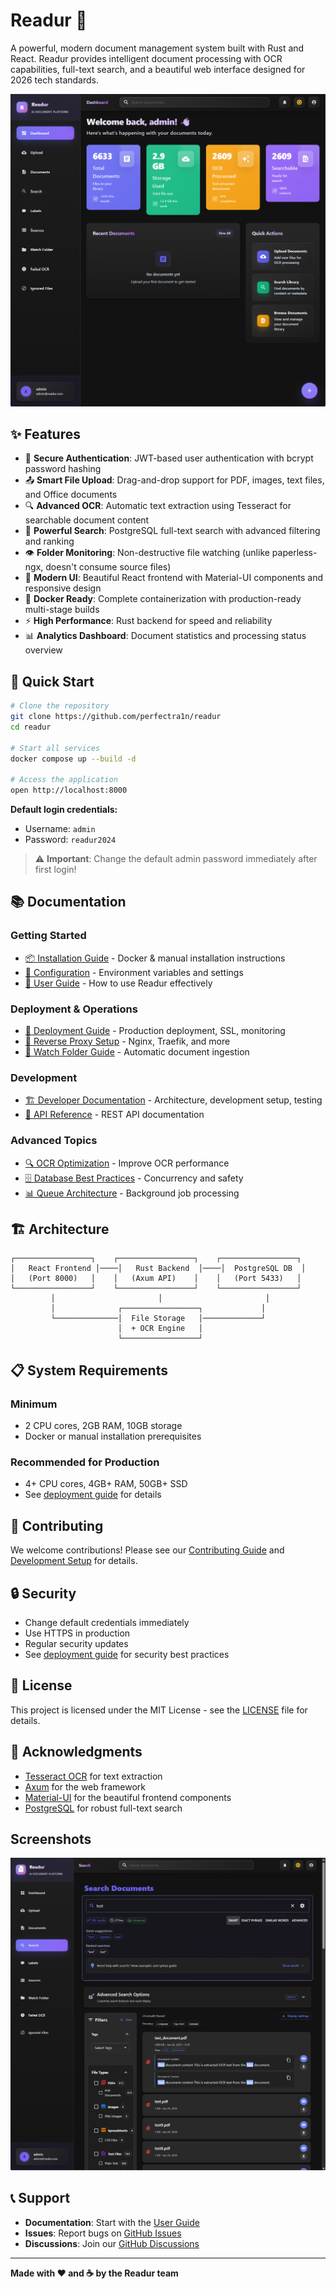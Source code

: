 # Readur 📄

A powerful, modern document management system built with Rust and React. Readur provides intelligent document processing with OCR capabilities, full-text search, and a beautiful web interface designed for 2026 tech standards.

![](./docs/images/readur_dashboard.png)


## ✨ Features

- 🔐 **Secure Authentication**: JWT-based user authentication with bcrypt password hashing
- 📤 **Smart File Upload**: Drag-and-drop support for PDF, images, text files, and Office documents
- 🔍 **Advanced OCR**: Automatic text extraction using Tesseract for searchable document content
- 🔎 **Powerful Search**: PostgreSQL full-text search with advanced filtering and ranking
- 👁️ **Folder Monitoring**: Non-destructive file watching (unlike paperless-ngx, doesn't consume source files)
- 🎨 **Modern UI**: Beautiful React frontend with Material-UI components and responsive design
- 🐳 **Docker Ready**: Complete containerization with production-ready multi-stage builds
- ⚡ **High Performance**: Rust backend for speed and reliability
- 📊 **Analytics Dashboard**: Document statistics and processing status overview

## 🚀 Quick Start

```bash
# Clone the repository
git clone https://github.com/perfectra1n/readur
cd readur

# Start all services
docker compose up --build -d

# Access the application
open http://localhost:8000
```

**Default login credentials:**
- Username: `admin`
- Password: `readur2024`

> ⚠️ **Important**: Change the default admin password immediately after first login!

## 📚 Documentation

### Getting Started
- [📦 Installation Guide](docs/installation.md) - Docker & manual installation instructions
- [🔧 Configuration](docs/configuration.md) - Environment variables and settings
- [📖 User Guide](docs/user-guide.md) - How to use Readur effectively

### Deployment & Operations
- [🚀 Deployment Guide](docs/deployment.md) - Production deployment, SSL, monitoring
- [🔄 Reverse Proxy Setup](docs/REVERSE_PROXY.md) - Nginx, Traefik, and more
- [📁 Watch Folder Guide](docs/WATCH_FOLDER.md) - Automatic document ingestion

### Development
- [🏗️ Developer Documentation](docs/dev/) - Architecture, development setup, testing
- [🔌 API Reference](docs/api-reference.md) - REST API documentation

### Advanced Topics
- [🔍 OCR Optimization](docs/dev/OCR_OPTIMIZATION_GUIDE.md) - Improve OCR performance
- [🗄️ Database Best Practices](docs/dev/DATABASE_GUARDRAILS.md) - Concurrency and safety
- [📊 Queue Architecture](docs/dev/QUEUE_IMPROVEMENTS.md) - Background job processing

## 🏗️ Architecture

```
┌─────────────────┐    ┌─────────────────┐    ┌─────────────────┐
│   React Frontend │────│   Rust Backend  │────│  PostgreSQL DB  │
│   (Port 8000)   │    │   (Axum API)    │    │   (Port 5433)   │
└─────────────────┘    └─────────────────┘    └─────────────────┘
         │                       │                       │
         │              ┌─────────────────┐             │
         └──────────────│  File Storage   │─────────────┘
                        │  + OCR Engine   │
                        └─────────────────┘
```

## 📋 System Requirements

### Minimum
- 2 CPU cores, 2GB RAM, 10GB storage
- Docker or manual installation prerequisites

### Recommended for Production
- 4+ CPU cores, 4GB+ RAM, 50GB+ SSD
- See [deployment guide](docs/deployment.md) for details

## 🤝 Contributing

We welcome contributions! Please see our [Contributing Guide](CONTRIBUTING.md) and [Development Setup](docs/dev/development.md) for details.

## 🔒 Security

- Change default credentials immediately
- Use HTTPS in production
- Regular security updates
- See [deployment guide](docs/deployment.md#security-considerations) for security best practices

## 📝 License

This project is licensed under the MIT License - see the [LICENSE](LICENSE) file for details.

## 🙏 Acknowledgments

- [Tesseract OCR](https://github.com/tesseract-ocr/tesseract) for text extraction
- [Axum](https://github.com/tokio-rs/axum) for the web framework
- [Material-UI](https://mui.com/) for the beautiful frontend components
- [PostgreSQL](https://www.postgresql.org/) for robust full-text search

## Screenshots

![](./docs/images/readur_search.png)

## 📞 Support

- **Documentation**: Start with the [User Guide](docs/user-guide.md)
- **Issues**: Report bugs on [GitHub Issues](https://github.com/perfectra1n/readur/issues)
- **Discussions**: Join our [GitHub Discussions](https://github.com/perfectra1n/readur/discussions)

---

**Made with ❤️ and ☕ by the Readur team**